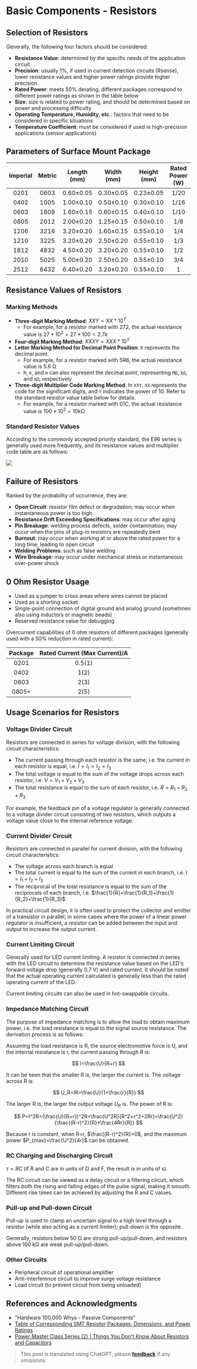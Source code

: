 # Basic Components - Resistors

## Selection of Resistors

Generally, the following four factors should be considered:

- **Resistance Value**: determined by the specific needs of the application circuit
- **Precision**: usually 1%, if used in current detection circuits (Rsense), lower resistance values and higher power ratings provide higher precision
- **Rated Power**: meets 50% derating, different packages correspond to different power ratings as shown in the table below
- **Size**: size is related to power rating, and should be determined based on power and processing difficulty
- **Operating Temperature, Humidity, etc.**: factors that need to be considered in specific situations
- **Temperature Coefficient**: must be considered if used in high-precision applications (sensor applications)

## Parameters of Surface Mount Package

| Imperial | Metric | Length (mm) | Width (mm) | Height (mm) | Rated Power (W) | Voltage Rating (V) |
| :------: | :----: | :---------: | :--------: | :---------: | :-------------: | :----------------: |
|   0201   |  0603  |  0.60±0.05  | 0.30±0.05  |  0.23±0.05  |      1/20       |         25         |
|   0402   |  1005  |  1.00±0.10  | 0.50±0.10  |  0.30±0.10  |      1/16       |         50         |
|   0603   |  1608  |  1.60±0.15  | 0.80±0.15  |  0.40±0.10  |      1/10       |         50         |
|   0805   |  2012  |  2.00±0.20  | 1.25±0.15  |  0.50±0.10  |       1/8       |        150         |
|   1206   |  3216  |  3.20±0.20  | 1.60±0.15  |  0.55±0.10  |       1/4       |        200         |
|   1210   |  3225  |  3.20±0.20  | 2.50±0.20  |  0.55±0.10  |       1/3       |        200         |
|   1812   |  4832  |  4.50±0.20  | 3.20±0.20  |  0.55±0.10  |       1/2       |        200         |
|   2010   |  5025  |  5.00±0.20  | 2.50±0.20  |  0.55±0.10  |       3/4       |        200         |
|   2512   |  6432  |  6.40±0.20  | 3.20±0.20  |  0.55±0.10  |        1        |        200         |

## Resistance Values of Resistors

### Marking Methods

- **Three-digit Marking Method**: $XXY = XX * 10^Y$
  - For example, for a resistor marked with 272, the actual resistance value is $27 * 10^2=27 * 100=2.7k$
- **Four-digit Marking Method**: $XXXY = XXX * 10^Y$
- **Letter Marking Method for Decimal Point Position**: `R` represents the decimal point.
  - For example, for a resistor marked with 5R6, the actual resistance value is 5.6 Ω
  - `M`, `k`, and `m` can also represent the decimal point, representing `MΩ`, `kΩ`, and `mΩ`, respectively
- **Three-digit Multiplier Code Marking Method**: In `XXY`, `XX` represents the code for the significant digits, and `Y` indicates the power of 10. Refer to the standard resistor value table below for details.
  - For example, for a resistor marked with 01C, the actual resistance value is $100*10^2=10 kΩ$

### Standard Resistor Values

According to the commonly accepted priority standard, the E96 series is generally used more frequently, and its resistance values and multiplier code table are as follows:

![](https://wiki-media-1253965369.cos.ap-guangzhou.myqcloud.com/img/20210704112625.png)

## Failure of Resistors

Ranked by the probability of occurrence, they are:

- **Open Circuit**: resistor film defect or degradation; may occur when instantaneous power is too high
- **Resistance Drift Exceeding Specifications**: may occur after aging
- **Pin Breakage**: welding process defects, solder contamination; may occur when the pins of plug-in resistors are repeatedly bent
- **Burnout**: may occur when working at or above the rated power for a long time, leading to open circuit
- **Welding Problems**: such as false welding
- **Wire Breakage**: may occur under mechanical stress or instantaneous over-power shock

## 0 Ohm Resistor Usage

- Used as a jumper to cross areas where wires cannot be placed
- Used as a shorting socket
- Single-point connection of digital ground and analog ground (sometimes also using inductors or magnetic beads)
- Reserved resistance value for debugging

Overcurrent capabilities of 0 ohm resistors of different packages (generally used with a 50% reduction in rated current):

| Package | Rated Current (Max Current)/A |
| :-----: | :---------------------------: |
|  0201   |            0.5(1)             |
|  0402   |             1(2)              |
|  0603   |             2(3)              |
|  0805+  |             2(5)              |

## Usage Scenarios for Resistors

### Voltage Divider Circuit

Resistors are connected in series for voltage division, with the following circuit characteristics:

- The current passing through each resistor is the same, i.e. the current in each resistor is equal, i.e. $I = I_1 = I_2 = I_3$
- The total voltage is equal to the sum of the voltage drops across each resistor, i.e. $V= V_1 + V_2 + V_3$
- The total resistance is equal to the sum of each resistor, i.e. $R=R_1 + R_2 +R_3$

For example, the feedback pin of a voltage regulator is generally connected to a voltage divider circuit consisting of two resistors, which outputs a voltage value close to the internal reference voltage.

### Current Divider Circuit

Resistors are connected in parallel for current division, with the following circuit characteristics:

- The voltage across each branch is equal
- The total current is equal to the sum of the current in each branch, i.e. $I= I_1 + I_2 + I_3$
- The reciprocal of the total resistance is equal to the sum of the reciprocals of each branch, i.e. $\frac{1}{R}=\frac{1}{R_1}+\frac{1}{R_2}+\frac{1}{R_3}$

In practical circuit design, it is often used to protect the collector and emitter of a transistor in parallel; in some cases where the power of a linear power regulator is insufficient, a resistor can be added between the input and output to increase the output current.

### Current Limiting Circuit

Generally used for LED current limiting. A resistor is connected in series with the LED circuit to determine the resistance value based on the LED's forward voltage drop (generally 0.7 V) and rated current. It should be noted that the actual operating current calculated is generally less than the rated operating current of the LED.

Current limiting circuits can also be used in hot-swappable circuits.

### Impedance Matching Circuit

The purpose of impedance matching is to allow the load to obtain maximum power, i.e. the load resistance is equal to the signal source resistance. The derivation process is as follows:

Assuming the load resistance is R, the source electromotive force is U, and the internal resistance is r, the current passing through R is:

$$
I=\frac{U}{R+r}
$$

It can be seen that the smaller R is, the larger the current is. The voltage across R is:

$$
U_R=IR=\frac{U}{1+\frac{r}{R}}
$$

The larger R is, the larger the output voltage $U_R$ is. The power of R is:

$$
P=I^2R=(\frac{U}{R+r})^2R=\frac{U^2R}{R^2+r^2+2Rr}=\frac{U^2}{\frac{(R-r)^2}{R}+\frac{4Rr}{R}}
$$

Because r is constant, when R=r, $\frac{(R-r)^2}{R}=0$, and the maximum power $P_{max}=\frac{U^2}{4r}$ can be obtained.

### RC Charging and Discharging Circuit

$\tau=RC$ (if R and C are in units of Ω and F, the result is in units of s).

The RC circuit can be viewed as a delay circuit or a filtering circuit, which filters both the rising and falling edges of the pulse signal, making it smooth. Different rise times can be achieved by adjusting the R and C values.

### Pull-up and Pull-down Circuit

Pull-up is used to clamp an uncertain signal to a high level through a resistor (while also acting as a current limiter); pull-down is the opposite.

Generally, resistors below 50 Ω are strong pull-up/pull-down, and resistors above 100 kΩ are weak pull-up/pull-down.

### Other Circuits

- Peripheral circuit of operational amplifier
- Anti-interference circuit to improve surge voltage resistance
- Load circuit (to prevent circuit from being unloaded)

## References and Acknowledgments

- "Hardware 100,000 Whys - Passive Components"
- [Table of Corresponding SMT Resistor Packages, Dimensions, and Power Ratings](http://www.fxdzw.com/rmjb/%E8%B4%B4%E7%89%87%E7%94%B5%E9%98%BB%E5%B0%81%E8%A3%85%E3%80%81%E5%B0%BA%E5%AF%B8%E3%80%81%E5%8A%9F%E7%8E%87%E5%AF%B9%E5%BA%94%E8%A1%A8.pdf)
- [Power Master Class Series (2) | Things You Don't Know About Resistors and Capacitors](https://mp.weixin.qq.com/s/HUWal1ooXUn9PYKf89oGSQ)

> This post is translated using ChatGPT, please [**feedback**](https://github.com/linyuxuanlin/Wiki_MkDocs/issues/new) if any omissions.
